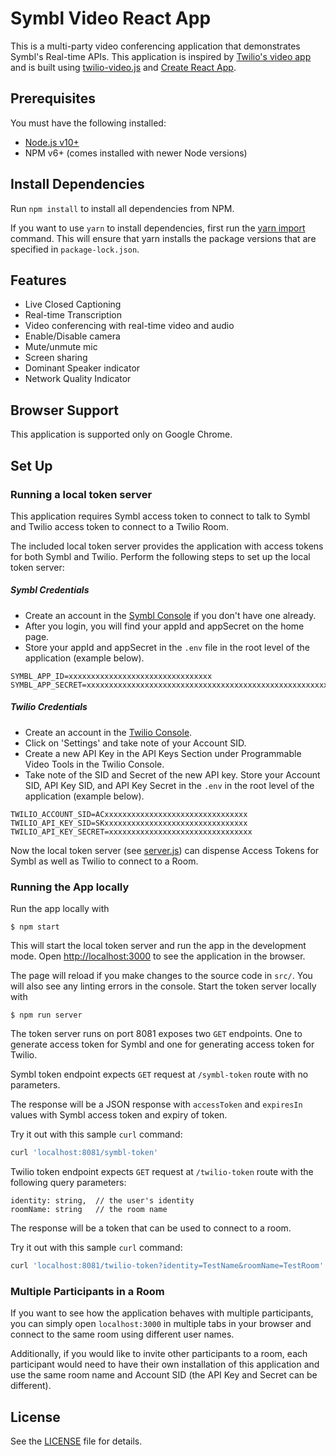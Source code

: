 # Symbl Video React App

This is a multi-party video conferencing application that demonstrates Symbl's Real-time APIs. This application is inspired by [Twilio's video app](https://github.com/twilio/twilio-video-app-react) and is built using [twilio-video.js](https://github.com/twilio/twilio-video-app-react) and [Create React App](https://github.com/facebook/create-react-app).

## Prerequisites
You must have the following installed:

* [Node.js v10+](https://nodejs.org/en/download/)
* NPM v6+ (comes installed with newer Node versions)

## Install Dependencies

Run `npm install` to install all dependencies from NPM.

If you want to use `yarn` to install dependencies, first run the [yarn import](https://classic.yarnpkg.com/en/docs/cli/import/) command. This will ensure that yarn installs the package versions that are specified in `package-lock.json`.

## Features
* Live Closed Captioning
* Real-time Transcription
* Video conferencing with real-time video and audio
* Enable/Disable camera
* Mute/unmute mic
* Screen sharing
* Dominant Speaker indicator
* Network Quality Indicator

## Browser Support
This application is supported only on Google Chrome.

## Set Up

### Running a local token server
This application requires Symbl access token to connect to talk to Symbl and Twilio access token to connect to a Twilio Room.

The included local token server provides the application with access tokens for both Symbl and Twilio. Perform the following steps to set up the local token server:

##### Symbl Credentials
* Create an account in the [Symbl Console](https://platform.symbl.ai) if you don't have one already.
* After you login, you will find your appId and appSecret on the home page.
* Store your appId and appSecret in the `.env` file in the root level of the application (example below).

```.env
SYMBL_APP_ID=xxxxxxxxxxxxxxxxxxxxxxxxxxxxxxxx
SYMBL_APP_SECRET=xxxxxxxxxxxxxxxxxxxxxxxxxxxxxxxxxxxxxxxxxxxxxxxxxxxxxxxxxxxxxxxx
```

##### Twilio Credentials
* Create an account in the [Twilio Console](https://www.twilio.com/login).
* Click on 'Settings' and take note of your Account SID.
* Create a new API Key in the API Keys Section under Programmable Video Tools in the Twilio Console. 
* Take note of the SID and Secret of the new API key.
Store your Account SID, API Key SID, and API Key Secret in the `.env` in the root level of the application (example below).

```.env
TWILIO_ACCOUNT_SID=ACxxxxxxxxxxxxxxxxxxxxxxxxxxxxxxxx
TWILIO_API_KEY_SID=SKxxxxxxxxxxxxxxxxxxxxxxxxxxxxxxxx
TWILIO_API_KEY_SECRET=xxxxxxxxxxxxxxxxxxxxxxxxxxxxxxxx
```

Now the local token server (see [server.js](https://github.com/symblai/symbl-video-react/blob/master/server.js)) can dispense Access Tokens for Symbl as well as Twilio to connect to a Room.

### Running the App locally

Run the app locally with

    $ npm start

This will start the local token server and run the app in the development mode. Open [http://localhost:3000](http://localhost:3000) to see the application in the browser.

The page will reload if you make changes to the source code in `src/`.
You will also see any linting errors in the console. Start the token server locally with

    $ npm run server

The token server runs on port 8081 exposes two `GET` endpoints. One to generate access token for Symbl and one for generating access token for Twilio. 

Symbl token endpoint expects `GET` request at `/symbl-token` route with no parameters.

The response will be a JSON response with `accessToken` and `expiresIn` values with Symbl access token and expiry of token.

Try it out with this sample `curl` command:

```bash
curl 'localhost:8081/symbl-token'
```

Twilio token endpoint expects `GET` request at `/twilio-token` route with the following query parameters: 

```
identity: string,  // the user's identity
roomName: string   // the room name
```

The response will be a token that can be used to connect to a room.

Try it out with this sample `curl` command:

```bash
curl 'localhost:8081/twilio-token?identity=TestName&roomName=TestRoom'
```

### Multiple Participants in a Room

If you want to see how the application behaves with multiple participants, you can simply open `localhost:3000` in multiple tabs in your browser and connect to the same room using different user names.

Additionally, if you would like to invite other participants to a room, each participant would need to have their own installation of this application and use the same room name and Account SID (the API Key and Secret can be different).

## License
See the [LICENSE](https://github.com/symblai/symbl-video-react/blob/master/LICENSE) file for details.